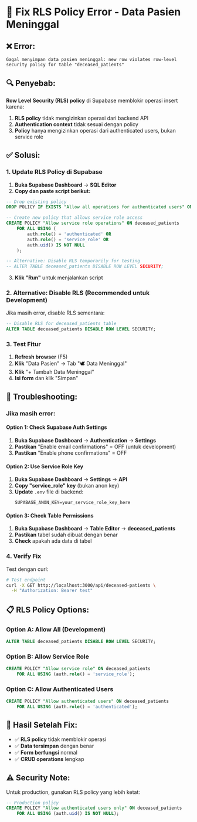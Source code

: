 # 🔧 Fix RLS Policy Error - Data Pasien Meninggal

## ❌ **Error:**
```
Gagal menyimpan data pasien meninggal: new row violates row-level security policy for table "deceased_patients"
```

## 🔍 **Penyebab:**
**Row Level Security (RLS) policy** di Supabase memblokir operasi insert karena:
1. **RLS policy** tidak mengizinkan operasi dari backend API
2. **Authentication context** tidak sesuai dengan policy
3. **Policy** hanya mengizinkan operasi dari authenticated users, bukan service role

## ✅ **Solusi:**

### **1. Update RLS Policy di Supabase**

1. **Buka Supabase Dashboard** → **SQL Editor**
2. **Copy dan paste script berikut:**

```sql
-- Drop existing policy
DROP POLICY IF EXISTS "Allow all operations for authenticated users" ON deceased_patients;

-- Create new policy that allows service role access
CREATE POLICY "Allow service role operations" ON deceased_patients
    FOR ALL USING (
        auth.role() = 'authenticated' OR 
        auth.role() = 'service_role' OR
        auth.uid() IS NOT NULL
    );

-- Alternative: Disable RLS temporarily for testing
-- ALTER TABLE deceased_patients DISABLE ROW LEVEL SECURITY;
```

3. **Klik "Run"** untuk menjalankan script

### **2. Alternative: Disable RLS (Recommended untuk Development)**

Jika masih error, disable RLS sementara:

```sql
-- Disable RLS for deceased_patients table
ALTER TABLE deceased_patients DISABLE ROW LEVEL SECURITY;
```

### **3. Test Fitur**

1. **Refresh browser** (F5)
2. **Klik** "Data Pasien" → Tab "🕊️ Data Meninggal"
3. **Klik** "+ Tambah Data Meninggal"
4. **Isi form** dan klik "Simpan"

## 🔧 **Troubleshooting:**

### **Jika masih error:**

#### **Option 1: Check Supabase Auth Settings**
1. **Buka Supabase Dashboard** → **Authentication** → **Settings**
2. **Pastikan** "Enable email confirmations" = OFF (untuk development)
3. **Pastikan** "Enable phone confirmations" = OFF

#### **Option 2: Use Service Role Key**
1. **Buka Supabase Dashboard** → **Settings** → **API**
2. **Copy "service_role" key** (bukan anon key)
3. **Update** `.env` file di backend:
   ```
   SUPABASE_ANON_KEY=your_service_role_key_here
   ```

#### **Option 3: Check Table Permissions**
1. **Buka Supabase Dashboard** → **Table Editor** → **deceased_patients**
2. **Pastikan** tabel sudah dibuat dengan benar
3. **Check** apakah ada data di tabel

### **4. Verify Fix**

Test dengan curl:
```bash
# Test endpoint
curl -X GET http://localhost:3000/api/deceased-patients \
  -H "Authorization: Bearer test"
```

## 📋 **RLS Policy Options:**

### **Option A: Allow All (Development)**
```sql
ALTER TABLE deceased_patients DISABLE ROW LEVEL SECURITY;
```

### **Option B: Allow Service Role**
```sql
CREATE POLICY "Allow service role" ON deceased_patients
    FOR ALL USING (auth.role() = 'service_role');
```

### **Option C: Allow Authenticated Users**
```sql
CREATE POLICY "Allow authenticated users" ON deceased_patients
    FOR ALL USING (auth.role() = 'authenticated');
```

## 🎯 **Hasil Setelah Fix:**
- ✅ **RLS policy** tidak memblokir operasi
- ✅ **Data tersimpan** dengan benar
- ✅ **Form berfungsi** normal
- ✅ **CRUD operations** lengkap

## ⚠️ **Security Note:**
Untuk production, gunakan RLS policy yang lebih ketat:
```sql
-- Production policy
CREATE POLICY "Allow authenticated users only" ON deceased_patients
    FOR ALL USING (auth.uid() IS NOT NULL);
```



